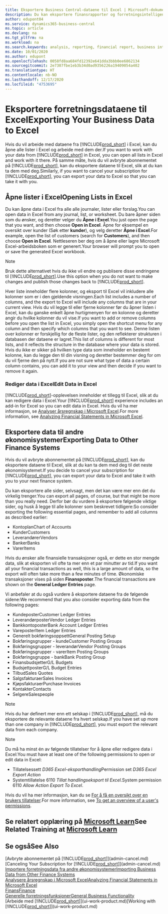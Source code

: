 ```yaml
---
title: Eksportere Business Central-dataene til Excel | Microsoft-dokumentasjon
description: Du kan eksportere finansrapporter og forretningsintelligensdata fra Business Central til Excel, eller du kan åpne Business Central-dataene i Excel.
author: edupont04
ms.service: dynamics365-business-central
ms.topic: article
ms.devlang: na
ms.tgt_pltfrm: na
ms.workload: na
ms.search.keywords: analysis, reporting, financial report, business intelligence, BI, Excel
ms.date: 10/01/2020
ms.author: edupont
ms.openlocfilehash: 0058fd8aa684fd12392e641dda3bbb0ee6862134
ms.sourcegitcommit: 2e7307fbe1eb3b34d0ad9356226a19409054a402
ms.translationtype: HT
ms.contentlocale: nb-NO
ms.lasthandoff: 12/17/2020
ms.locfileid: "4753695"
---
```

# <a name="exporting-your-business-data-to-excel"></a><span data-ttu-id="82c94-103">Eksportere forretningsdataene til Excel</span><span class="sxs-lookup"><span data-stu-id="82c94-103">Exporting Your Business Data to Excel</span></span>
<span data-ttu-id="82c94-104">Hvis du vil arbeide med dataene fra [!INCLUDE[prod_short](includes/prod_short.md)] i Excel, kan du åpne alle lister i Excel og arbeide med dem der.</span><span class="sxs-lookup"><span data-stu-id="82c94-104">If you want to work with your data from [!INCLUDE[prod_short](includes/prod_short.md)] in Excel, you can open all lists in Excel and work with it there.</span></span> <span data-ttu-id="82c94-105">På samme måte, hvis du vil avbryte abonnementet på [!INCLUDE[prod_short](includes/prod_short.md)], kan du eksportere dataene til Excel, slik at du kan ta dem med deg.</span><span class="sxs-lookup"><span data-stu-id="82c94-105">Similarly, if you want to cancel your subscription for [!INCLUDE[prod_short](includes/prod_short.md)], you can export your data to Excel so that you can take it with you.</span></span>

## <a name="opening-lists-in-excel"></a><span data-ttu-id="82c94-106">Åpne lister i Excel</span><span class="sxs-lookup"><span data-stu-id="82c94-106">Opening Lists in Excel</span></span>
<span data-ttu-id="82c94-107">Du kan åpne data i Excel fra alle alle journaler, lister eller forslag.</span><span class="sxs-lookup"><span data-stu-id="82c94-107">You can open data in Excel from any journal, list, or worksheet.</span></span> <span data-ttu-id="82c94-108">Du bare åpner siden som du ønsker, og deretter velger du **Åpne i Excel**.</span><span class="sxs-lookup"><span data-stu-id="82c94-108">You just open the page that you want, and then choose **Open in Excel**.</span></span> <span data-ttu-id="82c94-109">Åpne for eksempel en oversikt over kunder (Søk etter **kunder**), og velg deretter **Åpne i Excel**.</span><span class="sxs-lookup"><span data-stu-id="82c94-109">For example, open the list of customers (search for **Customers**), and then choose **Open in Excel**.</span></span> <span data-ttu-id="82c94-110">Nettleseren ber deg om å åpne eller lagre Microsoft Excel-arbeidsboken som er generert.</span><span class="sxs-lookup"><span data-stu-id="82c94-110">Your browser will prompt you to open or save the generated Excel workbook.</span></span>  

> [!NOTE]
> <span data-ttu-id="82c94-111">Bruk dette alternativet hvis du ikke vil endre og publisere disse endringene til [!INCLUDE[prod_short](includes/prod_short.md)].</span><span class="sxs-lookup"><span data-stu-id="82c94-111">Use this option when you do not want to make changes and publish those changes back to [!INCLUDE[prod_short](includes/prod_short.md)].</span></span>  

<span data-ttu-id="82c94-112">Hver liste inneholder flere kolonner, og eksport til Excel vil inkludere alle kolonner som er i den gjeldende visningen.</span><span class="sxs-lookup"><span data-stu-id="82c94-112">Each list includes a number of columns, and the export to Excel will include any columns that are in your current view.</span></span> <span data-ttu-id="82c94-113">Hvis du vil legge til eller fjerne kolonner før du åpner listen i Excel, kan du ganske enkelt åpne hurtigmenyen for en kolonne og deretter angir du hvilke kolonner du vil vise.</span><span class="sxs-lookup"><span data-stu-id="82c94-113">If you want to add or remove columns before you open the list in Excel, you simply open the shortcut menu for any column and then specify which columns that you want to see.</span></span> <span data-ttu-id="82c94-114">Denne listen over kolonner er forskjellig for de fleste lister, og den reflekterer strukturen i databasen der dataene er lagret.</span><span class="sxs-lookup"><span data-stu-id="82c94-114">This list of columns is different for most lists, and it reflects the structure in the database where your data is stored.</span></span> <span data-ttu-id="82c94-115">Hvis du ikke er sikker på hvilken type data som inneholder en bestemt kolonne, kan du legge den til din visning og deretter bestemmer deg for om du vil fjerne den på nytt.</span><span class="sxs-lookup"><span data-stu-id="82c94-115">If you are not sure what type of data a certain column contains, you can add it to your view and then decide if you want to remove it again.</span></span>  

### <a name="edit-data-in-excel"></a><span data-ttu-id="82c94-116">Rediger data i Excel</span><span class="sxs-lookup"><span data-stu-id="82c94-116">Edit Data in Excel</span></span>
<span data-ttu-id="82c94-117">[!INCLUDE[prod_short](includes/prod_short.md)]-opplevelsen inneholder et tillegg til Excel, slik at du kan redigere data i Excel.</span><span class="sxs-lookup"><span data-stu-id="82c94-117">Your [!INCLUDE[prod_short](includes/prod_short.md)] experience includes an add-in for Excel so you can edit data in Excel.</span></span> <span data-ttu-id="82c94-118">Hvis du vil ha mer informasjon, se [Analyser årsregnskap i Microsoft Excel](finance-analyze-excel.md).</span><span class="sxs-lookup"><span data-stu-id="82c94-118">For more information, see [Analyzing Financial Statements in Microsoft Excel](finance-analyze-excel.md).</span></span>  

## <a name="exporting-data-to-other-finance-systems"></a><span data-ttu-id="82c94-119">Eksportere data til andre økonomisystemer</span><span class="sxs-lookup"><span data-stu-id="82c94-119">Exporting Data to Other Finance Systems</span></span>
<span data-ttu-id="82c94-120">Hvis du vil avbryte abonnementet på [!INCLUDE[prod_short](includes/prod_short.md)], kan du eksportere dataene til Excel, slik at du kan ta dem med deg til det neste økonomisystemet.</span><span class="sxs-lookup"><span data-stu-id="82c94-120">If you decide to cancel your subscription for [!INCLUDE[prod_short](includes/prod_short.md)], you can export your data to Excel and take it with you to your next finance system.</span></span>  

<span data-ttu-id="82c94-121">Du kan eksportere alle sider, selvsagt, men det kan være mer enn det du virkelig trenger.</span><span class="sxs-lookup"><span data-stu-id="82c94-121">You can export all pages, of course, but that might be more than you really need.</span></span> <span data-ttu-id="82c94-122">Derfor bør du vurdere å eksportere følgende viktige sider, og husk å legge til alle kolonner som beskrevet tidligere:</span><span class="sxs-lookup"><span data-stu-id="82c94-122">So consider exporting the following essential pages, and remember to add all columns as described earlier:</span></span>  

* <span data-ttu-id="82c94-123">Kontoplan</span><span class="sxs-lookup"><span data-stu-id="82c94-123">Chart of Accounts</span></span>  
* <span data-ttu-id="82c94-124">Kunder</span><span class="sxs-lookup"><span data-stu-id="82c94-124">Customers</span></span>  
* <span data-ttu-id="82c94-125">Leverandører</span><span class="sxs-lookup"><span data-stu-id="82c94-125">Vendors</span></span>  
* <span data-ttu-id="82c94-126">Banker</span><span class="sxs-lookup"><span data-stu-id="82c94-126">Banks</span></span>  
* <span data-ttu-id="82c94-127">Varer</span><span class="sxs-lookup"><span data-stu-id="82c94-127">Items</span></span>  

<span data-ttu-id="82c94-128">Hvis du ønsker alle finansielle transaksjoner også, er dette en stor mengde data, slik at eksporten vil ofte ta mer enn et par minutter av tid.</span><span class="sxs-lookup"><span data-stu-id="82c94-128">If you want all your financial transactions as well, this is a large amount of data, so the export will often take more than a few minutes of time.</span></span> <span data-ttu-id="82c94-129">Økonomiske transaksjoner vises på siden **Finansposter**.</span><span class="sxs-lookup"><span data-stu-id="82c94-129">The financial transactions are shown on the **General Ledger Entries** page.</span></span>  

<span data-ttu-id="82c94-130">Vi anbefaler at du også vurdere å eksportere dataene fra de følgende sidene:</span><span class="sxs-lookup"><span data-stu-id="82c94-130">We recommend that you also consider exporting data from the following pages:</span></span>  

* <span data-ttu-id="82c94-131">Kundeposter</span><span class="sxs-lookup"><span data-stu-id="82c94-131">Customer Ledger Entries</span></span>  
* <span data-ttu-id="82c94-132">Leverandørposter</span><span class="sxs-lookup"><span data-stu-id="82c94-132">Vendor Ledger Entries</span></span>  
* <span data-ttu-id="82c94-133">Bankkontoposter</span><span class="sxs-lookup"><span data-stu-id="82c94-133">Bank Account Ledger Entries</span></span>  
* <span data-ttu-id="82c94-134">Vareposter</span><span class="sxs-lookup"><span data-stu-id="82c94-134">Item Ledger Entries</span></span>  
* <span data-ttu-id="82c94-135">Generelt bokføringsoppsett</span><span class="sxs-lookup"><span data-stu-id="82c94-135">General Posting Setup</span></span>  
* <span data-ttu-id="82c94-136">Bokføringsgrupper - kunde</span><span class="sxs-lookup"><span data-stu-id="82c94-136">Customer Posting Groups</span></span>  
* <span data-ttu-id="82c94-137">Bokføringsgrupper - leverandør</span><span class="sxs-lookup"><span data-stu-id="82c94-137">Vendor Posting Groups</span></span>  
* <span data-ttu-id="82c94-138">Bokføringsgrupper - varer</span><span class="sxs-lookup"><span data-stu-id="82c94-138">Item Posting Groups</span></span>  
* <span data-ttu-id="82c94-139">Bokføringsgruppe - bank</span><span class="sxs-lookup"><span data-stu-id="82c94-139">Bank Posting Group</span></span>  
* <span data-ttu-id="82c94-140">Finansbudsjetter</span><span class="sxs-lookup"><span data-stu-id="82c94-140">G/L Budgets</span></span>  
* <span data-ttu-id="82c94-141">Budsjettposter</span><span class="sxs-lookup"><span data-stu-id="82c94-141">G/L Budget Entries</span></span>  
* <span data-ttu-id="82c94-142">Tilbud</span><span class="sxs-lookup"><span data-stu-id="82c94-142">Sales Quotes</span></span>  
* <span data-ttu-id="82c94-143">Salgsfakturaer</span><span class="sxs-lookup"><span data-stu-id="82c94-143">Sales Invoices</span></span>  
* <span data-ttu-id="82c94-144">Kjøpsfakturaer</span><span class="sxs-lookup"><span data-stu-id="82c94-144">Purchase Invoices</span></span>  
* <span data-ttu-id="82c94-145">Kontakter</span><span class="sxs-lookup"><span data-stu-id="82c94-145">Contacts</span></span>  
* <span data-ttu-id="82c94-146">Selgere</span><span class="sxs-lookup"><span data-stu-id="82c94-146">Salespeople</span></span>  

> [!NOTE]  
> <span data-ttu-id="82c94-147">Hvis du har definert mer enn ett selskap i [!INCLUDE[prod_short](includes/prod_short.md)], må du eksportere de relevante dataene fra hvert selskap.</span><span class="sxs-lookup"><span data-stu-id="82c94-147">If you have set up more than one company in [!INCLUDE[prod_short](includes/prod_short.md)], you must export the relevant data from each company.</span></span>

> [!NOTE]
> <span data-ttu-id="82c94-148">Du må ha minst én av følgende tillatelser for å åpne eller redigere data i Excel:</span><span class="sxs-lookup"><span data-stu-id="82c94-148">You must have at least one of the following permissions to open or edit data in Excel:</span></span>
>    - <span data-ttu-id="82c94-149">Tillatelsessett *D365 Excel-eksporthandling*</span><span class="sxs-lookup"><span data-stu-id="82c94-149">Permission set *D365 Excel Export Action*</span></span>  
>    - <span data-ttu-id="82c94-150">Systemtillatelse 6110 *Tillat handlingseksport til Excel*.</span><span class="sxs-lookup"><span data-stu-id="82c94-150">System permission 6110 *Allow Action Export To Excel*.</span></span>  

<span data-ttu-id="82c94-151">Hvis du vil ha mer informasjon, kan du se [For å få en oversikt over en brukers tillatelser](ui-define-granular-permissions.md#to-get-an-overview-of-a-users-permissions).</span><span class="sxs-lookup"><span data-stu-id="82c94-151">For more information, see [To get an overview of a user's permissions](ui-define-granular-permissions.md#to-get-an-overview-of-a-users-permissions).</span></span>

## <a name="see-related-training-at-microsoft-learn"></a><span data-ttu-id="82c94-152">Se relatert opplæring på [Microsoft Learn](/learn/modules/configure-powerbi-excel-dynamics-365-business-central/index)</span><span class="sxs-lookup"><span data-stu-id="82c94-152">See Related Training at [Microsoft Learn](/learn/modules/configure-powerbi-excel-dynamics-365-business-central/index)</span></span>

## <a name="see-also"></a><span data-ttu-id="82c94-153">Se også</span><span class="sxs-lookup"><span data-stu-id="82c94-153">See Also</span></span>
<span data-ttu-id="82c94-154">[Avbryte abonnementet på [!INCLUDE[prod_short](includes/prod_short.md)]](admin-cancel.md)</span><span class="sxs-lookup"><span data-stu-id="82c94-154">[Canceling Your Subscription for [!INCLUDE[prod_short](includes/prod_short.md)]](admin-cancel.md)</span></span>  
[<span data-ttu-id="82c94-155">Importere forretningsdata fra andre økonomisystemer</span><span class="sxs-lookup"><span data-stu-id="82c94-155">Importing Business Data from Other Finance Systems</span></span>](across-import-data-configuration-packages.md)  
[<span data-ttu-id="82c94-156">Analysere årsregnskap i Microsoft Excel</span><span class="sxs-lookup"><span data-stu-id="82c94-156">Analyzing Financial Statements in Microsoft Excel</span></span>](finance-analyze-excel.md)  
[<span data-ttu-id="82c94-157">Finans</span><span class="sxs-lookup"><span data-stu-id="82c94-157">Finance</span></span>](finance.md)  
[<span data-ttu-id="82c94-158">Generelle forretningsfunksjoner</span><span class="sxs-lookup"><span data-stu-id="82c94-158">General Business Functionality</span></span>](ui-across-business-areas.md)  
<span data-ttu-id="82c94-159">[Arbeide med [!INCLUDE[prod_short](includes/prod_short.md)]](ui-work-product.md)</span><span class="sxs-lookup"><span data-stu-id="82c94-159">[Working with [!INCLUDE[prod_short](includes/prod_short.md)]](ui-work-product.md)</span></span>  
